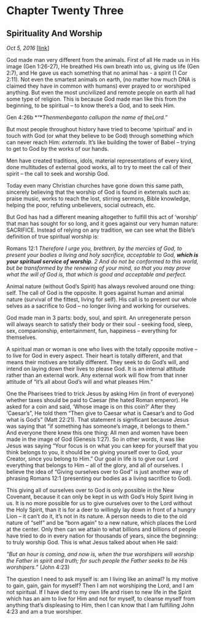 # Chapter Twenty Three
## Spirituality And Worship
*Oct 5, 2016*
[[link](https://nccf.church/Blog.aspx?BlogID=60)] 

God made man very different from the animals. First of all He made us in His image (Gen 1:26-27), He breathed His own breath into us, giving us life (Gen 2:7), and He gave us each something that no animal has - a spirit (1 Cor 2:11). Not even the smartest animals on earth, (no matter how much DNA is claimed they have in common with humans) ever prayed to or worshiped anything. But even the most uncivilized and remote people on earth all had some type of religion. This is because God made man like this from the beginning, to be spiritual – to know there’s a God, and to seek Him.

Gen 4:26b *“**Thenmenbeganto callupon the name of theLord.”*

But most people throughout history have tried to become ‘spiritual’ and in touch with God (or what they believe to be God) through something which can never reach Him: *externals*. It’s like building the tower of Babel – trying to get to God by the works of our hands.

Men have created traditions, idols, material representations of every kind, done multitudes of external good works, all to try to meet the call of their spirit – the call to seek and worship God.

Today even many Christian churches have gone down this same path, sincerely believing that the worship of God is found in externals such as: praise music, works to reach the lost, stirring sermons, Bible knowledge, helping the poor, refuting unbelievers, social outreach, etc.

But God has had a different meaning altogether to fulfill this act of ‘worship’ that man has sought for so long, and it goes against our very human nature: SACRIFICE. Instead of relying on any tradition, we can see what the Bible’s definition of true spiritual worship is:

Romans 12:1 *Therefore I urge you, brethren, by the mercies of God, to present your bodies a living and holy sacrifice, acceptable to God, **which is your spiritual service of worship**. 2 And do not be conformed to this world, but be transformed by the renewing of your mind, so that you may prove what the will of God is, that which is good and acceptable and perfect.*

Animal nature (without God’s Spirit) has always revolved around one thing: self. The call of God is the opposite. It goes against human and animal nature (survival of the fittest, living for self). His call is to present our whole selves as a sacrifice to God – no longer living and working for ourselves.

God made man in 3 parts: body, soul, and spirit. An unregenerate person will always search to satisfy their body or their soul - seeking food, sleep, sex, companionship, entertainment, fun, happiness – everything for themselves.

A spiritual man or woman is one who lives with the totally opposite motive – to live for God in every aspect. Their heart is totally different, and that means their motives are totally different. They seek to do God’s will, and intend on laying down their lives to please God. It is an internal attitude rather than an external work. Any external work will flow from that inner attitude of “it’s all about God’s will and what pleases Him.”

One the Pharisees tried to trick Jesus by asking Him (in front of everyone) whether taxes should be paid to Caesar (the hated Roman emperor). He asked for a coin and said, ‘Whose image is on this coin?’ After they ‘Caesar’s”, He told them “Then give to Caesar what is Caesar’s and to God what is God’s” (Matt 22:21). That statement is significant because Jesus was saying that “if something has someone’s image, it belongs to them.” And everyone there knew this one thing: All men and women have been made in the image of God (Genesis 1:27). So in other words, it was like Jesus was saying “Your focus is on what you can keep for yourself that you think belongs to you, it should be on giving yourself over to God, your Creator, since you belong to Him.” Our goal in life is to give our Lord everything that belongs to Him – all of the glory, and all of ourselves. I believe the idea of “Giving ourselves over to God” is just another way of phrasing Romans 12:1 (presenting our bodies as a living sacrifice to God).

This giving all of ourselves over to God is only possible in the New Covenant, because it can only be kept in us with God’s Holy Spirit living in us. It is no more possible for us to give ourselves over to the Lord without the Holy Spirit, than it is for a deer to willingly lay down in front of a hungry Lion – it can’t do it, it’s not in its nature. A person needs to die to the old nature of “self” and be “born again” to a new nature, which places the Lord at the center. Only then can we attain to what billions and billions of people have tried to do in every nation for thousands of years, since the beginning: to truly worship God. This is what Jesus talked about when He said:

*"But an hour is coming, and now is, when the true worshipers will worship the Father in spirit and truth; for such people the Father seeks to be His worshipers.”* (John 4:23)

The question I need to ask myself is: am I living like an animal? Is my motive to gain, gain, gain for myself? Then I am not worshiping the Lord, and I am not spiritual. If I have died to my own life and risen to new life in the Spirit which has an aim to live for Him and not for myself, to cleanse myself from anything that’s displeasing to Him, then I can know that I am fulfilling John 4:23 and am a true worshiper.
